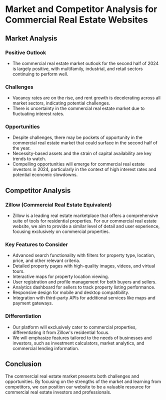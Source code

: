 # Market and Competitor Analysis for Commercial Real Estate Websites

## Market Analysis

### Positive Outlook
- The commercial real estate market outlook for the second half of 2024 is largely positive, with multifamily, industrial, and retail sectors continuing to perform well.

### Challenges
- Vacancy rates are on the rise, and rent growth is decelerating across all market sectors, indicating potential challenges.
- There is uncertainty in the commercial real estate market due to fluctuating interest rates.

### Opportunities
- Despite challenges, there may be pockets of opportunity in the commercial real estate market that could surface in the second half of the year.
- Necessity-based assets and the strain of capital availability are key trends to watch.
- Compelling opportunities will emerge for commercial real estate investors in 2024, particularly in the context of high interest rates and potential economic slowdowns.

## Competitor Analysis

### Zillow (Commercial Real Estate Equivalent)
- Zillow is a leading real estate marketplace that offers a comprehensive suite of tools for residential properties. For our commercial real estate website, we aim to provide a similar level of detail and user experience, focusing exclusively on commercial properties.

### Key Features to Consider
- Advanced search functionality with filters for property type, location, price, and other relevant criteria.
- Detailed property pages with high-quality images, videos, and virtual tours.
- Interactive maps for property location viewing.
- User registration and profile management for both buyers and sellers.
- Analytics dashboard for sellers to track property listing performance.
- Responsive design for mobile and desktop compatibility.
- Integration with third-party APIs for additional services like maps and payment gateways.

### Differentiation
- Our platform will exclusively cater to commercial properties, differentiating it from Zillow's residential focus.
- We will emphasize features tailored to the needs of businesses and investors, such as investment calculators, market analytics, and commercial lending information.

## Conclusion
The commercial real estate market presents both challenges and opportunities. By focusing on the strengths of the market and learning from competitors, we can position our website to be a valuable resource for commercial real estate investors and professionals.
